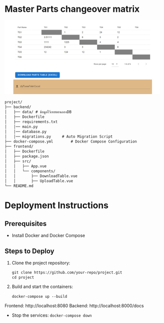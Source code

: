 # Master Parts changeover matrix
 
<img width="100%" height="60%" src="https://github.com/Intummadee/Master-Parts-changeover-matrix/blob/main/assets/image_web.png">


```
project/
├── backend/
│   ├── data/ # ข้อมูลไว้เทสตอนลองDB
│   ├── Dockerfile
│   ├── requirements.txt
│   │── main.py           
│   │── database.py       
│   │── migrations.py     # Auto Migration Script
├── docker-compose.yml        # Docker Compose Configuration
├── frontend/
│   ├── Dockerfile
│   ├── package.json          
│   ├── src/
│   │   ├── App.vue           
│   │   └── components/       
│   │       ├── DownloadTable.vue  
│   │       ├── UploadTable.vue 
└── README.md                
```



# Deployment Instructions

## Prerequisites
- Install Docker and Docker Compose

## Steps to Deploy
1. Clone the project repository:
   ```
   git clone https://github.com/your-repo/project.git
   cd project
   ```

2. Build and start the containers:

   ```docker-compose up --build```

Frontend: http://localhost:8080
Backend: http://localhost:8000/docs

- Stop the services:
```docker-compose down```












